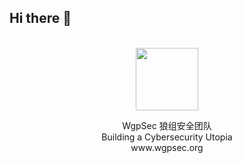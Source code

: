 ## Hi there 👋

<p align="center">
  <br>
  <a href="https://www.wgpsec.org">
    <img width="100" src="http://www.wgpsec.org/_nuxt/img/logo_badge.192d296.svg">
  </a>
  <p align="center">
  WgpSec 狼组安全团队
  <br>Building a Cybersecurity Utopia<br>www.wgpsec.org
  </p>
</p>
